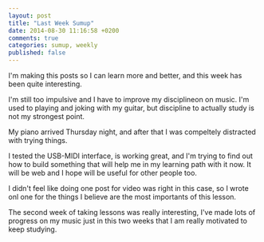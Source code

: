 ```yaml
---
layout: post
title: "Last Week Sumup"
date: 2014-08-30 11:16:58 +0200
comments: true
categories: sumup, weekly
published: false
---
```


I'm making this posts so I can learn more and better, and this week has been quite interesting.

I'm still too impulsive and I have to improve my disciplineon on music.
I'm used to playing and joking with my guitar, but discipline to actually study is not my strongest point.


My piano arrived Thursday night, and after that I was compeltely distracted with trying things.

I tested the USB-MIDI interface, is working great, and I'm trying to find out how to build something that will help me in my learning path with it now. It will be web and I hope will be useful for other people too.

I didn't feel like doing one post for video was right in this case, so I wrote onl one for the things I believe are the most importants of this lesson.

The second week of taking lessons was really interesting, I've made lots of progress on my music just in this two weeks that I am really motivated to keep studying.




